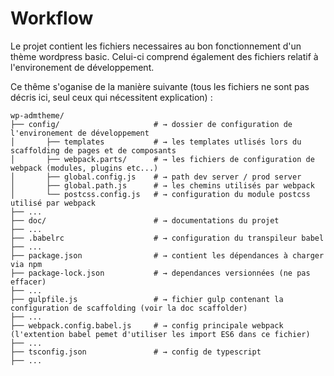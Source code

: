 # Workflow

Le projet contient les fichiers necessaires au bon fonctionnement d'un thème wordpress basic.
Celui-ci comprend également des fichiers relatif à l'environement de développement.

Ce thême s'oganise de la manière suivante (tous les fichiers ne sont pas décris ici, seul ceux qui nécessitent explication) : 

```shell
wp-admtheme/                         
├── config/                     # → dossier de configuration de l'environement de développement
│       ├── templates           # → les templates utlisés lors du scaffolding de pages et de composants             
│       ├── webpack.parts/      # → les fichiers de configuration de webpack (modules, plugins etc...) 
│       ├── global.config.js    # → path dev server / prod server 
│       ├── global.path.js      # → les chemins utilisés par webpack 
│       └── postcss.config.js   # → configuration du module postcss utilisé par webpack 
├── ...   
├── doc/                        # → documentations du projet 
├── ...       
├── .babelrc                    # → configuration du transpileur babel
├── ...       
├── package.json                # → contient les dépendances à charger via npm
├── package-lock.json           # → dependances versionnées (ne pas effacer) 
├── ...       
├── gulpfile.js                 # → fichier gulp contenant la configuration de scaffolding (voir la doc scaffolder)
├── ...              
├── webpack.config.babel.js     # → config principale webpack (l'extention babel pemet d'utiliser les import ES6 dans ce fichier)
├── ...              
├── tsconfig.json               # → config de typescript 
├── ...
              
``` 
 
 